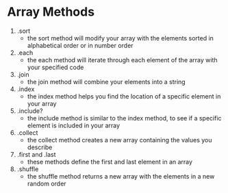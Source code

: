 # Array Methods

1. .sort
   * the sort method will modify your array with the elements sorted in alphabetical order or in number order
2. .each
   * the each method will iterate through each element of the array with your specified code
3. .join
   * the join method will combine your elements into a string
4. .index
   * the index method helps you find the location of a specific element in your array
5. .include?
   * the include method is similar to the index method, to see if a specific element is included in your array
6. .collect
   * the collect method creates a new array containing the values you describe
7. .first and .last
   * these methods define the first and last element in an array
8. .shuffle
   * the shuffle method returns a new array with the elements in a new random order
